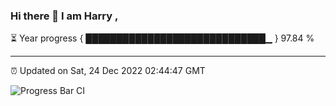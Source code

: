 ### Hi there 👋 I am Harry , 

⏳ Year progress { █████████████████████████████▁ } 97.84 %

---

⏰ Updated on Sat, 24 Dec 2022 02:44:47 GMT

![Progress Bar CI](https://github.com/duykhang68/duykhang68/workflows/Progress%20Bar%20CI/badge.svg)
